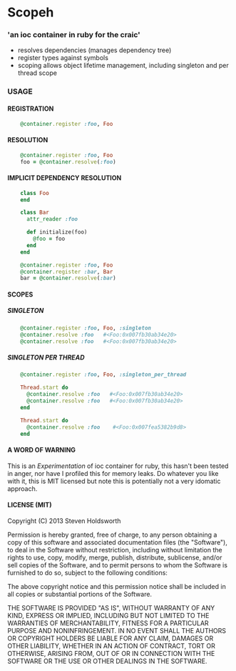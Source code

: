 Scopeh
======
### 'an ioc container in ruby for the craic'

* resolves dependencies (manages dependency tree)
* register types against symbols
* scoping allows object lifetime management, including singleton and per thread scope

### USAGE

#### REGISTRATION

```ruby
    @container.register :foo, Foo
```

#### RESOLUTION

```ruby
    @container.register :foo, Foo
    foo = @container.resolve(:foo)
```

#### IMPLICIT DEPENDENCY RESOLUTION

```ruby
    class Foo
    end

    class Bar
      attr_reader :foo

      def initialize(foo)
        @foo = foo
      end
    end

    @container.register :foo, Foo
    @container.register :bar, Bar
    bar = @container.resolve(:bar)
```

#### SCOPES

##### SINGLETON

```ruby
    @container.register :foo, Foo, :singleton
    @container.resolve :foo   #<Foo:0x007fb30ab34e20>
    @container.resolve :foo   #<Foo:0x007fb30ab34e20>
```

##### SINGLETON PER THREAD

```ruby
    @container.register :foo, Foo, :singleton_per_thread

    Thread.start do
      @container.resolve :foo   #<Foo:0x007fb30ab34e20>
      @container.resolve :foo   #<Foo:0x007fb30ab34e20>
    end

    Thread.start do
      @container.resolve :foo    #<Foo:0x007fea5382b9d8>
    end
```

#### A WORD OF WARNING
This is an _Experimentation_ of ioc container for ruby, this hasn't been tested in anger, nor have I profiled this for memory leaks.  Do whatever you like with it, this is MIT licensed but note this is potentially not a very idomatic approach.

#### LICENSE (MIT)

Copyright (C) 2013 Steven Holdsworth

Permission is hereby granted, free of charge, to any person obtaining a copy of this software and associated documentation files (the "Software"), to deal in the Software without restriction, including without limitation the rights to use, copy, modify, merge, publish, distribute, sublicense, and/or sell copies of the Software, and to permit persons to whom the Software is furnished to do so, subject to the following conditions:

The above copyright notice and this permission notice shall be included in all copies or substantial portions of the Software.

THE SOFTWARE IS PROVIDED "AS IS", WITHOUT WARRANTY OF ANY KIND, EXPRESS OR IMPLIED, INCLUDING BUT NOT LIMITED TO THE WARRANTIES OF MERCHANTABILITY, FITNESS FOR A PARTICULAR PURPOSE AND NONINFRINGEMENT. IN NO EVENT SHALL THE AUTHORS OR COPYRIGHT HOLDERS BE LIABLE FOR ANY CLAIM, DAMAGES OR OTHER LIABILITY, WHETHER IN AN ACTION OF CONTRACT, TORT OR OTHERWISE, ARISING FROM, OUT OF OR IN CONNECTION WITH THE SOFTWARE OR THE USE OR OTHER DEALINGS IN THE SOFTWARE.

